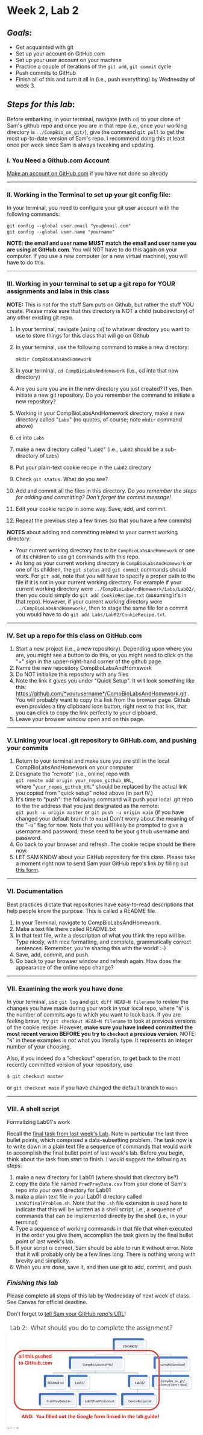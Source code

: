 # Week 2, Lab 2
## *Goals*: 
* Get acquainted with git
* Set up your account on GitHub.com
* Set up your user account on your machine
* Practice a couple of iterations of the `git add`, `git commit` cycle
* Push commits to GitHub
* Finish all of this and turn it all in (i.e., push everything) by Wednesday of week 3.

## *Steps for this lab*:

Before embarking, in your terminal, navigate (with `cd`) to your clone of Sam's github repo and once you are in that repo (i.e., once your working directory is `../CompBio_on_git/`), give the command `git pull` to get the most up-to-date version of Sam's repo.  I recommend doing this at least once per week since Sam is always tweaking and updating.

### I. You Need a Github.com Account
[Make an account on GitHub.com](https://github.com/join) if you have not done so already

<hr>

### II. Working in the Terminal to set up your git config file:
In your terminal, you need to configure your git user account with the following commands: 
 
	git config --global user.email "you@email.com"
	git config --global user.name "yourname"

**NOTE: the email and user name MUST match the email and user name you are using at GitHub.com**.  You will NOT have to do this again on your computer.  If you use a new computer (or a new virtual machine), you will have to do this.

<hr>

### III. Working in your terminal to set up a git repo for YOUR assignments and labs in this class
**NOTE:** This is not for the stuff Sam puts on Github, but rather the stuff YOU create.  Please make sure that this directory is NOT a child (subdirectory) of any other existing git repo.

1. In your terminal, navigate (using `cd`) to whatever directory you want to use to store things for this class that will go on Github
2. In your terminal, use the following command to make a new directory:

	`mkdir CompBioLabsAndHomework`

3. In your terminal, `cd CompBioLabsAndHomework` (i.e., cd into that new directory)
4. Are you sure you are in the new directory you just created? If yes, then initiate a new git repository.  Do you remember the command to initiate a new repository?
5. Working in your CompBioLabsAndHomework directory, make a new directory called "`Labs`" (no quotes, of course; note `mkdir` command above)
6. `cd` into `Labs`
7. make a new directory called "`Lab02`" (i.e., `Lab02` should be a sub-directory of `Labs`)
8. Put your plain-text cookie recipe in the `Lab02` directory
9. Check `git status`.  What do you see?
10. Add and commit all the files in this directory.  *Do you remember the steps for adding and committing?  Don't forget the commit message!*  
11. Edit your cookie recipe in some way.  Save, add, and commit.
12. Repeat the previous step a few times (so that you have a few commits)

**NOTES** about adding and committing related to your current working directory: 
+ Your current working directory has to be `CompBioLabsAndHomework` or one of its children to use git commands with this repo.
+ As long as your current working directory is `CompBioLabsAndHomework` or one of its children, the `git status` and `git commit` commands should work.  For `git add`, note that you will have to specify a proper path to the file if it is not in your current working directory.  For example if your current working directory were `../CompBioLabsAndHomework/Labs/Lab02/`, then you could simply do `git add CookieRecipe.txt` (assuming it's in that repo).  However, if your current working directory were `../CompBioLabsAndHomework/`, then to stage the same file for a commit you would have to do `git add Labs/Lab02/CookieRecipe.txt`.


<hr>

### IV. Set up a repo for this class on GitHub.com
1. Start a new project (i.e., a new repository).  Depending upon where you are, you might see a button to do this, or you might need to click on the "+" sign in the upper-right-hand corner of the github page.
2. Name the new repository CompBioLabsAndHomework
3. Do NOT initialize this repository with any files
4. Note the link it gives you under "Quick Setup".  It will look something like this: https://github.com/*yourusername*/CompBioLabsAndHomework.git .  You will probably want to copy this link from the browser page.  Github even provides a tiny clipboard icon button, right next to that link, that you can click to copy the link perfectly to your clipboard.
5. Leave your browser window open and on this page.

<hr>

### V. Linking your local .git repository to GitHub.com, and pushing your commits
1. Return to your terminal and make sure you are still in the local CompBioLabsAndHomework on your computer
2. Designate the "remote" (i.e., online) repo with  
	`git remote add origin your_repos_github_URL`,  
	where "`your_repos_github_URL`" should be replaced by the actual link you copied from "quick setup" noted above (in part IV.)
3. It's time to "push": the following command will push your local .git repo to the the address that you just designated as the remote:  
        `git push -u origin master`  or
        `git push -u origin main`  (if you have changed your default branch to `main`)
	Don't worry about the meaning of the "-u" flag for now.
	Note that you will likely be prompted to give a username and password; these need to be your github username and password.
4.  Go back to your browser and refresh.  The cookie recipe should be there now.
5.  LET SAM KNOW about your GitHub repository for this class.  Please take a moment right now to send Sam your GitHub repo's link by filling out [this form][GoogleFormLink].



<hr>

### VI. Documentation
Best practices dictate that repositories have easy-to-read descriptions that help people know the purpose.  This is called a README file.
    
1. In your Terminal, navigate to CompBioLabsAndHomework. 
2. Make a text file there called README.txt
3. In that text file, write a description of what you think the repo will be.  Type nicely, with nice formatting, and complete, grammatically correct sentences.  Remember, you're sharing this with the world! :-) 
4. Save, add, commit, and push.
5. Go back to your browser window and refresh again.  How does the appearance of the online repo change?

<hr>

### VII. Examining the work you have done
In your terminal, use `git log` and `git diff HEAD~N filename` to review the changes you have made during your work in your local repo, where "`N`" is the number of commits ago to which you want to look back.  If you are feeling brave, try `git checkout HEAD~N filename` to look at previous versions of the cookie recipe.  However, **make sure you have indeed committed the most recent version BEFORE you try to `checkout` a previous version**.  NOTE: "`N`" in these examples is *not* what you literally type.  It represents an integer number of your choosing.

Also, if you indeed do a "checkout" operation, to get back to the most recently committed version of your repository, use
```
$ git checkout master
```
or `git checkout main` if you have changed the default branch to `main`.

<hr>

### VIII. A shell script
Formalizing Lab01's work

Recall the [final task from last week's Lab](https://github.com/flaxmans/CompBio_on_git/blob/main/Labs/Lab01/Lab01_part2.md#5--if-you-have-time-or-on-your-own-to-just-learn-more-).  Note in particular the last three bullet points, which comprised a data-subsetting problem.  The task now is to write down in a plain text file a sequence of commands that would work to accomplish the final bullet point of last week's lab.  Before you begin, think about the task from start to finish.  I would suggest the following as steps: 
1. make a new directory for Lab01 (where should that directory be?)
2. copy the data file named `PredPreyData.csv` from your clone of Sam's repo into your own directory for Lab01
3. make a plain text file in your Lab01 directory called `Lab01finalProblem.sh`.  Note that the `.sh` file extension is used here to indicate that this will be written as a shell script, i.e., a sequence of commands that can be implemented directly by the shell (i.e., in your terminal)
3. Type a sequence of working commands in that file that when executed in the order you give them, accomplish the task given by the final bullet point of last week's lab.
4. If your script is correct, Sam should be able to run it without error.  Note that it will probably only be a few lines long.  There is nothing wrong with brevity and simplicity.
5. When you are done, save it, and then use git to add, commit, and push.


### *Finishing this lab*
Please complete all steps of this lab by Wednesday of next week of class.  See Canvas for official deadline.

Don't forget to [tell Sam your GitHub repo's URL][GoogleFormLink]!

![requirements for completion](Completion.jpg "requirements for completion")




[GoogleFormLink]: https://forms.gle/yNjfGdyuQLHrPLCt5
